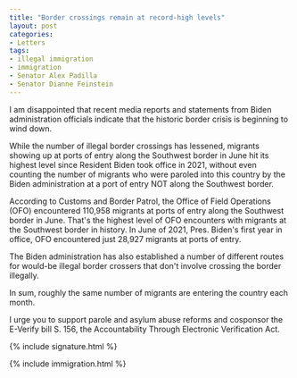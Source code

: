 ```yaml
---
title: "Border crossings remain at record-high levels"
layout: post
categories:
- Letters
tags:
- illegal immigration
- immigration
- Senator Alex Padilla
- Senator Dianne Feinstein
---
```


I am disappointed that recent media reports and statements from Biden administration officials indicate that the historic border crisis is beginning to wind down.

While the number of illegal border crossings has lessened, migrants showing up at ports of entry along the Southwest border in June hit its highest level since Resident Biden took office in 2021, without even counting the number of migrants who were paroled into this country by the Biden administration at a port of entry NOT along the Southwest border.

According to Customs and Border Patrol, the Office of Field Operations (OFO) encountered 110,958 migrants at ports of entry along the Southwest border in June. That's the highest level of OFO encounters with migrants at the Southwest border in history. In June of 2021, Pres. Biden's first year in office, OFO encountered just 28,927 migrants at ports of entry.

The Biden administration has also established a number of different routes for would-be illegal border crossers that don't involve crossing the border illegally.

In sum, roughly the same number of migrants are entering the country each month.

I urge you to support parole and asylum abuse reforms and cosponsor the E-Verify bill S. 156, the Accountability Through Electronic Verification Act.

{% include signature.html %}

{% include immigration.html %}
